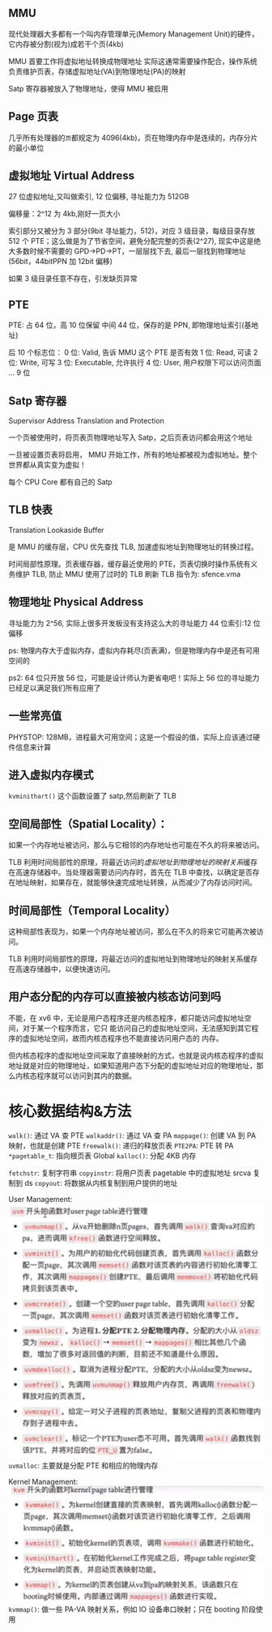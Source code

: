 ## MMU

现代处理器大多都有一个叫内存管理单元(Memory Management Unit)的硬件，它内存被分割(视为)成若干个页(4kb)

MMU 首要工作将虚拟地址转换成物理地址
实际这通常需要操作配合，操作系统负责维护页表，存储虚拟地址(VA)到物理地址(PA)的映射

Satp 寄存器被放入了物理地址，使得 MMU 被启用

## Page 页表

几乎所有处理器的`页`都规定为 4096(4kb)，页在物理内存中是连续的，内存分片的最小单位

## 虚拟地址 Virtual Address

27 位虚拟地址,又叫做索引, 12 位偏移, 寻址能力为 512GB

偏移量：2^12 为 4kb,刚好一页大小

索引部分又被分为 3 部分(9bit 寻址能力，512)，对应 3 级目录，每级目录存放 512 个 PTE；这么做是为了节省空间，避免分配完整的页表(2^27), 现实中这是绝大多数时候不需要的
GPD->PD->PT，一层层找下去, 最后一层找到物理地址(56bit，44bitPPN 加 12bit 偏移)

如果 3 级目录任意不存在，引发缺页异常

## PTE

PTE: 占 64 位，高 10 位保留
中间 44 位，保存的是 PPN, 即物理地址索引(基地址)

后 10 个标志位：
0 位: Valid, 告诉 MMU 这个 PTE 是否有效
1 位: Read, 可读
2 位: Write, 可写
3 位: Executable, 允许执行
4 位: User, 用户权限下可以访问页面
...
9 位

## Satp 寄存器

Supervisor Address Translation and Protection

一个页被使用时，将页表页物理地址写入 Satp，之后页表访问都会用这个地址

一旦被设置页表将启用， MMU 开始工作，所有的地址都被视为虚拟地址。整个世界都从真实变为虚拟！

每个 CPU Core 都有自己的 Satp

## TLB 快表

Translation Lookaside Buffer

是 MMU 的缓存层，CPU 优先查找 TLB, 加速虚拟地址到物理地址的转换过程。

时间局部性原理。页表缓存器，缓存最近使用的 PTE，页表切换时操作系统有义务维护 TLB, 防止 MMU 使用了过时的 TLB
刷新 TLB 指令为: sfence.vma

## 物理地址 Physical Address

寻址能力为 2^56, 实际上很多开发板没有支持这么大的寻址能力
44 位索引:12 位偏移

ps: 物理内存大于虚拟内存，虚拟内存耗尽(页表满)，但是物理内存中是还有可用空间的

ps2: 64 位只开放 56 位，可能是设计师认为更省电吧！实际上 56 位的寻址能力已经足以满足我们所有应用了

## 一些常亮值

PHYSTOP: 128MB，进程最大可用空间；这是一个假设的值，实际上应该通过硬件信息来计算

## 进入虚拟内存模式

`kvminithart()` 这个函数设置了 satp,然后刷新了 TLB

## 空间局部性（Spatial Locality）：

如果⼀个内存地址被访问，那么与它相邻的内存地址也可能在不久的将来被访问。

TLB 利⽤时间局部性的原理，将最近访问的*虚拟地址到物理地址的映射关系*缓存在⾼速存储器中。当处理器需要访问内存时，⾸先在 TLB 中查找，以确定是否存在地址映射，如果存在，就能够快速完成地址转换，从⽽减少了内存访问时间。

## 时间局部性（Temporal Locality）

这种局部性表现为，如果⼀个内存地址被访问，那么在不久的将来它可能再次被访问。

TLB 利⽤时间局部性的原理，将最近访问的虚拟地址到物理地址的映射关系缓存在⾼速存储器中，以便快速访问。

## ⽤户态分配的内存可以直接被内核态访问到吗

不能，在 xv6 中，⽆论是⽤户态程序还是内核态程序，都只能访问虚拟地址空间，对于某⼀个程序⽽⾔，它只
能访问⾃⼰的虚拟地址空间，⽆法感知到其它程序的虚拟地址空间，故⽽内核态程序也不能直接访问⽤户态的
内存。

但内核态程序的虚拟地址空间采取了直接映射的⽅式，也就是说内核态程序的虚拟地址就是对应的物理地址，如果知道⽤户态下分配的虚拟地址对应的物理地址，那么内核态程序就可以访问到其内的数据。

# 核心数据结构&方法

`walk()`: 通过 VA 查 PTE
`walkaddr()`: 通过 VA 查 PA
`mappage()`: 创建 VA 到 PA 映射，也就是创建 PTE
`freewalk()`: 递归的释放页表
`PTE2PA`: PTE 转 PA
`*pagetable_t`: 指向根页表 Global
`kalloc()`: 分配 4KB 内存

`fetchstr`: 复制字符串
`copyinstr`: 将用户页表 pagetable 中的虚拟地址 srcva 复制到 ds
`copyout`: 将数据从内核复制到用户提供的地址

User Management:
![对user page table管理的函数](image.png)
`uvmalloc`: 主要就是分配 PTE 和相应的物理内存

Kernel Management:
![对kernel page table管理的函数](image-1.png)
`kvmmap()`: 做一些 PA-VA 映射关系，例如 IO 设备串口映射；只在 booting 阶段使用
